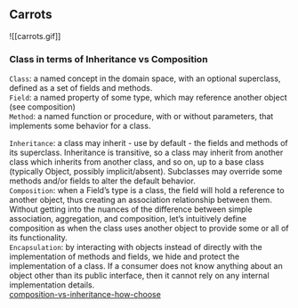 ## Carrots
![[carrots.gif]]
### Class in terms of Inheritance vs Composition
`Class`: a named concept in the domain space, with an optional superclass, defined as a set of fields and methods.  
`Field`: a named property of some type, which may reference another object (see composition)  
`Method`: a named function or procedure, with or without parameters, that implements some behavior for a class.

`Inheritance`: a class may inherit - use by default - the fields and methods of its superclass. Inheritance is transitive, so a class may inherit from another class which inherits from another class, and so on, up to a base class (typically Object, possibly implicit/absent). Subclasses may override some methods and/or fields to alter the default behavior.  
`Composition`: when a Field’s type is a class, the field will hold a reference to another object, thus creating an association relationship between them. Without getting into the nuances of the difference between simple association, aggregation, and composition, let’s intuitively define composition as when the class uses another object to provide some or all of its functionality.  
`Encapsulation`: by interacting with objects instead of directly with the implementation of methods and fields, we hide and protect the implementation of a class. If a consumer does not know anything about an object other than its public interface, then it cannot rely on any internal implementation details.  
[composition-vs-inheritance-how-choose](https://www.thoughtworks.com/insights/blog/composition-vs-inheritance-how-choose)  